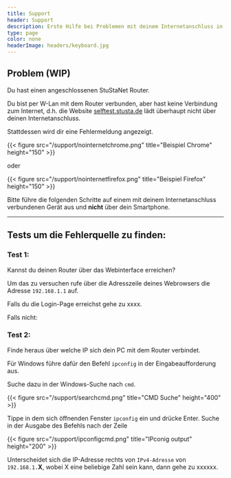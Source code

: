 ```yaml
---
title: Support
header: Support
description: Erste Hilfe bei Problemen mit deinem Internetanschluss in der StuSta
type: page
color: none
headerImage: headers/keyboard.jpg
---
```


## Problem (WIP)
Du hast einen angeschlossenen StuStaNet Router.

Du bist per W-Lan mit dem Router verbunden, aber hast keine Verbindung zum Internet, d.h. die Website [selftest.stusta.de](http://selftest.stusta.de) lädt überhaupt nicht über deinen Internetanschluss.

Stattdessen wird dir eine Fehlermeldung angezeigt.

{{< figure src="/support/nointernetchrome.png" title="Beispiel Chrome" height="150" >}}

oder

{{< figure src="/support/nointernetfirefox.png" title="Beispiel Firefox" height="150" >}}


Bitte führe die folgenden Schritte auf einem mit deinem Internetanschluss verbundenen Gerät aus und **nicht** über dein Smartphone.
***
## Tests um die Fehlerquelle zu finden:
### Test 1:
Kannst du deinen Router über das Webinterface erreichen?

Um das zu versuchen rufe über die Adresszeile deines Webrowsers die Adresse `192.168.1.1` auf.

Falls du die Login-Page erreichst gehe zu xxxx.

Falls nicht:

### Test 2:
Finde heraus über welche IP sich dein PC mit dem Router verbindet.

Für Windows führe dafür den Befehl `ipconfig` in der Eingabeaufforderung aus.

Suche dazu in der Windows-Suche nach `cmd`.

{{< figure src="/support/searchcmd.png" title="CMD Suche" height="400" >}}

Tippe in dem sich öffnenden Fenster `ipconfig` ein und drücke Enter. Suche in der Ausgabe des Befehls nach der Zeile

{{< figure src="/support/ipconfigcmd.png" title="IPconig output" height="200" >}}

Unterscheidet sich die IP-Adresse rechts von `IPv4-Adresse` von `192.168.1.`**X**, wobei X eine beliebige Zahl sein kann, dann gehe zu xxxxxx.
